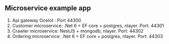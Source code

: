 ## Microservice example app
1. Api gateway Ocelot : Port 44300
2. Customer microservice: .Net 6 + EF core + postgres, nlayer. Port: 44301
3. Crawler microservice: NestJS + mongodb, nlayer. Port: 44302
4. Ordering microservice: .Net 6 + EF core + postgres, nlayer. Port: 44303
